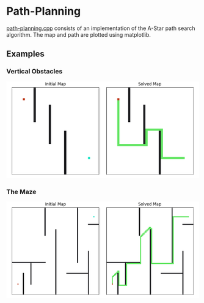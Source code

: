 # Path-Planning

[path-planning.cpp](https://github.com/samerwh/Path-Planning/blob/main/path_planning.cpp) consists of an implementation of the A-Star path search algorithm. The map and path are plotted using matplotlib.

## Examples

### Vertical Obstacles

![vertical obstacles](https://github.com/samerwh/Path-Planning/blob/main/Examples/vertical_obstacles.png)

### The Maze

![the maze](https://github.com/samerwh/Path-Planning/blob/main/Examples/maze.png)

